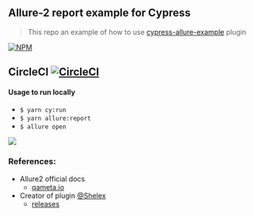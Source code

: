 Allure-2 report example for Cypress
-----------------------------------
> This repo an example of how to use [cypress-allure-example](https://www.npmjs.com/package/@shelex/cypress-allure-plugin) plugin

[![NPM][npm-icon]][npm-url]

## CircleCI [![CircleCI](https://circleci.com/gh/Ebazhanov/cypress-allure2-report-example.svg?style=svg)](https://circleci.com/gh/Ebazhanov/cypress-allure2-report-example)

#### Usage to run locally
- `$ yarn cy:run`
- `$ yarn allure:report`
- `$ allure open`

<img src="https://monosnap.com/image/1Lz0Oyrc5f01YdL33bMvJC8pGrkCKz"/>

### References:
- Allure2 official docs 
  - [qameta.io](https://docs.qameta.io/allure/#_get_started)
- Creator of plugin [@Shelex](https://github.com/Shelex/cypress-allure-plugin)
  - [releases](https://github.com/Shelex/cypress-allure-plugin/releases)

[npm-icon]: https://nodei.co/npm/cypress-allure-plugin.svg?downloads=true
[npm-url]: https://www.npmjs.com/package/@shelex/cypress-allure-plugin

